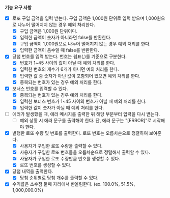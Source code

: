 **기능 요구 사항**

- [x]  로또 구입 금액을 입력 받는다. 구입 금액은 1,000원 단위로 입력 받으며 1,000원으로 나누어 떨어지지 않는 경우 예외 처리한다.
    - [x]  구입 금액은 1,000원 단위이다.
    - [x]  입력한 금액이 숫자가 아니라면 false를 반환한다.
    - [x]  구입 금액이 1,000원으로 나누어 떨어지지 않는 경우 예외 처리를 한다.
    - [x]  입력한 금액이 음수일 때 false를 반환한다.
- [x]  당첨 번호를 입력 받는다. 번호는 쉼표(,)를 기준으로 구분한다.
    - [x]  번호가 1~45 사이의 값이 아닐 때 예외 처리를 한다.
    - [x]  입력한 번호의 개수가 6개가 아니면 예외 처리를 한다.
    - [x]  입력한 값 중 숫자가 아닌 값이 포함되어 있으면 예외 처리를 한다.
    - [x]  중복되는 번호가 있는 경우 예외 처리를 한다.
- [x]  보너스 번호를 입력할 수 있다.
    - [x]  중복되는 번호가 있는 경우 예외 처리를 한다.
    - [x]  입력한 보너스 번호가 1~45 사이의 번호가 아닐 때 예외 처리를 한다.
    - [x]  입력한 값이 숫자가 아닐 때 예외 처리를 한다.
- [ ]  에러가 발생했을 때, 에러 메시지를 출력한 뒤 해당 부분부터 입력을 다시 받는다.
    - [ ]  예외 상황 시 에러 문구를 출력해야 한다. 단, 에러 문구는 "[ERROR]"로 시작해야 한다.
- [x]  발행한 로또 수량 및 번호를 출력한다. 로또 번호는 오름차순으로 정렬하여 보여준다.
    - [x]  사용자가 구입한 로또 수량을 출력할 수 있다.
    - [x]  사용자가 구입한 로또 번호들을 오름차순으로 정렬해서 출력할 수 있다.
    - [x]  사용자가 구입한 로또 수량만큼 번호를 생성할 수 있다.
    - [x]  로또 번호를 생성할 수 있다.
- [x]  당첨 내역을 출력한다.
    - [x]  당첨 순위별로 당첨 개수를 출력할 수 있다.
- [x]  수익률은 소수점 둘째 자리에서 반올림한다. (ex. 100.0%, 51.5%, 1,000,000.0%)